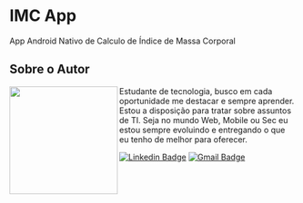 # IMC App
App Android Nativo de Calculo de Índice de Massa Corporal 
## Sobre o Autor
<img align="left" width="190" height="190" margin-right="150px" src="https://lh3.googleusercontent.com/gRaDFaqEZvZxaVrGlOic4adfQ8BibXfae_XdcAf2L6uvlnVJdZAnv4D7xv5rgt2XKz54wL_B9xQvIXPrzzYY_uYUjq6ET_do91Mu20oog9yseiTH8NsSYwOWOScVhgVI8pt4cwpLW62bkyIBxdyAzqJhVPVeLJ3uq5BLfw_d6arwuIn-B29b7gB7ZtMcgwXBhGkxw4tpezO5np1wMs5SRxhZqkXlPjqvQ_qTyv8xLF16LeW4QhppVDx5Yok4fgVmd2ez8izFPr5cERiwG1ldKYvQrM5cxBS6BwmeZV5hug0W1iCCoiy2ysXW2JMlLWXESXJT8SC0JdwJFK7eBEHEegBI2SmQLG92TsEyJ-jE1vLWgCw2i0m1Ll3z7m4uF6zBicewq4LueanZC2F-fmUaAjx2uSCVzfXje2zzcY0DBD--74ebLCPoZVIyKRUXY0VUyGTLdZNp151C6UJpEtfDhp-a1Lzh_N1dv3VSs8R1-aqqP0l1o0AChTbbkR_0udUjRbASVC_n4XEyZn-sIlXxB_9NVBiC4_fSR5j55QkJTFF8D7WTk2MmC30SAq01g5ohT_zUx-MrJPfm62NRLNzslvsYIx9X30B9xmmQytbodIEvxEaGha1YXGXv5GF_5PFaj8iLSF-VznCyiS8PwqskBymUIUwj9YabfPsTnoTjfK4wxDTEx6GMeKw630Xb519J-lhq1V5BWySnVbeyR5roWFHSKzK31V9gZcdGdQxOz8ar_Jp6hEeBsFcWxbZ6Q9mqyRcIFd9ptGcpQ6hV7gMM9ZttduA6GEYHDxxaWDZz4TzvhNRAVLs8p89QyjjeB2mOgp_FCrdVPDJeIRKW6WKx2QXN3NdYvUP2WEH70jt0Fw=s500-no?authuser=0"> Estudante de tecnologia, busco em cada oportunidade me destacar e sempre aprender. Estou a disposição para tratar sobre assuntos de TI. Seja no mundo Web, Mobile ou Sec eu estou sempre evoluindo e entregando o que eu tenho de melhor para oferecer.

[![Linkedin Badge](https://img.shields.io/badge/-Marcelo_Vieira-blue?style=flat-square&logo=Linkedin&logoColor=white&link=https://www.linkedin.com/in/marcelo-vieira-sousa/)](https://www.linkedin.com/in/marcelo-vieira-sousa/)  [![Gmail Badge](https://img.shields.io/badge/-marcelovieira.tec@gmail.com-c14438?style=flat-square&logo=Gmail&logoColor=white&link=mailto:marcelovieira.tec@gmail.com)](mailto:marcelovieira.tec@gmail.com)
